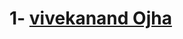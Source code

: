 <!-- Here you just put your name and link of github profile -->
# 1- [vivekanand Ojha](https://github.com/Licks-create)